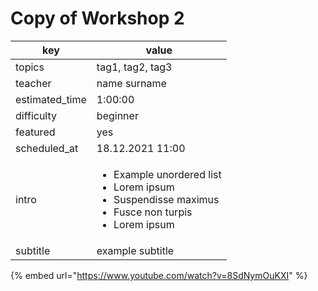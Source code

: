 # Copy of Workshop 2

| key             | value                                                                                                                                 |
| --------------- | ------------------------------------------------------------------------------------------------------------------------------------- |
| topics          | tag1, tag2, tag3                                                                                                                      |
| teacher         | name surname                                                                                                                          |
| estimated\_time | 1:00:00                                                                                                                               |
| difficulty      | beginner                                                                                                                              |
| featured        | yes                                                                                                                                   |
| scheduled\_at   | 18.12.2021 11:00                                                                                                                      |
| intro           | <ul><li>Example unordered list</li><li>Lorem ipsum</li><li>Suspendisse maximus</li><li>Fusce non turpis</li><li>Lorem ipsum</li></ul> |
| subtitle        | example subtitle                                                                                                                      |

{% embed url="https://www.youtube.com/watch?v=8SdNymOuKXI" %}
